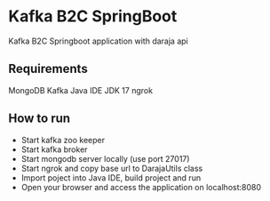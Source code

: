 # Kafka B2C SpringBoot
Kafka B2C Springboot application with daraja api

## Requirements
MongoDB 
Kafka
Java IDE
JDK 17
ngrok

## How to run
- Start kafka zoo keeper
- Start kafka broker
- Start mongodb server locally (use port 27017)
- Start ngrok and copy base url to DarajaUtils class
- Import poject into Java IDE, build project and run
- Open your browser and access the application on localhost:8080
